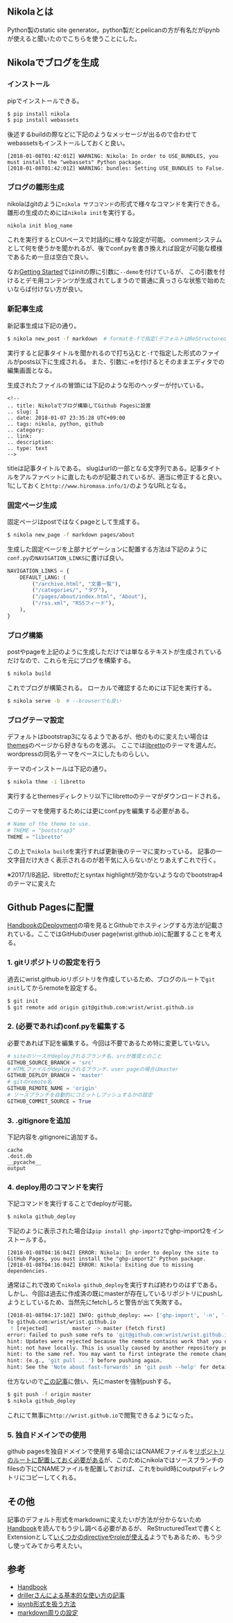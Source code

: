 <!--
.. title: Nikolaでブログ構築してGithub Pagesに設置
.. slug: 1
.. date: 2018-01-07 23:35:28 UTC+09:00
.. tags: nikola, python, github
.. category: 
.. link: 
.. description: 
.. type: text
-->

## Nikolaとは ##

Python製のstatic site generator。python製だとpelicanの方が有名だがipynbが使えると聞いたのでこちらを使うことにした。

## Nikolaでブログを生成 ##

### インストール ###

pipでインストールできる。

```sh
$ pip install nikola
$ pip install webassets
```

後述するbuildの際などに下記のようなメッセージが出るので合わせてwebassetsもインストールしておくと良い。

```
[2018-01-08T01:42:01Z] WARNING: Nikola: In order to USE_BUNDLES, you must install the "webassets" Python package.
[2018-01-08T01:42:01Z] WARNING: bundles: Setting USE_BUNDLES to False.
```


### ブログの雛形生成 ###

nikolaはgitのように`nikola サブコマンド`の形式で様々なコマンドを実行できる。
雛形の生成のためには`nikola init`を実行する。

```sh
nikola init blog_name
```

これを実行するとCUIベースで対話的に様々な設定が可能。
commentシステムとして何を使うかを聞かれるが、後でconf.pyを書き換えれば設定が可能な模様であるため一旦は空白で良い。

なお[Getting Started](https://getnikola.com/getting-started.html)ではinitの際に引数に`--demo`を付けているが、
この引数を付けるとデモ用コンテンツが生成されてしまうので普通に真っさらな状態で始めたいならば付けない方が良い。

### 新記事生成 ###

新記事生成は下記の通り。

```sh
$ nikola new_post -f markdown  # formatを-fで指定(デフォルトはReStructuredText形式)
```

実行すると記事タイトルを聞かれるので打ち込むと`-f`で指定した形式のファイルがposts以下に生成される。
また、引数に`-e`を付けるとそのままエディタでの編集画面となる。

生成されたファイルの冒頭には下記のような形のヘッダーが付いている。

```
<!--
.. title: Nikolaでブログ構築してGithub Pagesに設置
.. slug: 1
.. date: 2018-01-07 23:35:28 UTC+09:00
.. tags: nikola, python, github
.. category: 
.. link: 
.. description: 
.. type: text
-->
```

titleは記事タイトルである。
slugはurlの一部となる文字列である。記事タイトルをアルファベットに直したものが記載されているが、適当に修正すると良い。1にしておくと`http://www.hiromasa.info/1/`のようなURLとなる。

### 固定ページ生成 ###

固定ページはpostではなくpageとして生成する。

```sh
$ nikola new_page -f markdown pages/about
```

生成した固定ページを上部ナビゲーションに配置する方法は下記のように`conf.py`の`NAVIGATION_LINKS`に書けば良い。

```python
NAVIGATION_LINKS = {
    DEFAULT_LANG: (
        ("/archive.html", "文書一覧"),
        ("/categories/", "タグ"),
        ("/pages/about/index.html", "About"),
        ("/rss.xml", "RSSフィード"),
    ),
}
```

### ブログ構築 ###

postやpageを上記のように生成しただけでは単なるテキストが生成されているだけなので、これらを元にブログを構築する。

```sh
$ nikola build
```

これでブログが構築される。
ローカルで確認するためには下記を実行する。

``` sh
$ nikola serve -b  # --browserでも良い
```

### ブログテーマ設定 ###

デフォルトはbootstrap3になるようであるが、他のものに変えたい場合は[themes](https://themes.getnikola.com/)のページから好きなものを選ぶ。
ここでは[libretto](https://themes.getnikola.com/v7/libretto/)のテーマを選んだ。
wordpressの同名テーマをベースにしたものらしい。

テーマのインストールは下記の通り。

```sh
$ nikola thme -i libretto
```

実行するとthemesディレクトリ以下にlibrettoのテーマがダウンロードされる。

このテーマを使用するためには更にconf.pyを編集する必要がある。

```python
# Name of the theme to use.
# THEME = "bootstrap3"
THEME = "libretto"
```

この上で`nikola build`を実行すれば更新後のテーマに変わっている。
記事の一文字目だけ大きく表示されるのが若干気に入らないがとりあえずこれで行く。

※2017/1/8追記、librettoだとsyntax highlightが効かないようなのでbootstrap4のテーマに変えた

## Github Pagesに配置 ##

[HandbookのDeployment](https://getnikola.com/handbook.html#deployment)の項を見るとGithubでホスティングする方法が記載されている。ここではGitHubのuser page(wrist.github.io)に配置することを考える。

### 1. gitリポジトリの設定を行う ###

  過去にwrist.github.ioリポジトリを作成しているため、ブログのルートで`git init`してからremoteを設定する。

```sh
$ git init
$ git remote add origin git@github.com:wrist/wrist.github.io
```

### 2. (必要であれば)conf.pyを編集する ###

  必要であれば下記を編集する。今回は不要であるため特に変更していない。

```python
# siteのソースがdeployされるブランチ名、srcが推奨とのこと
GITHUB_SOURCE_BRANCH = 'src'
# HTMLファイルがdeployされるブランチ、user pageの場合はmaster
GITHUB_DEPLOY_BRANCH = 'master'
# gitのremote名
GITHUB_REMOTE_NAME = 'origin'
# ソースブランチを自動的にコミットしプッシュするかの設定
GITHUB_COMMIT_SOURCE = True
```

### 3. .gitignoreを追加 ###

  下記内容を.gitignoreに追加する。

```.gitignore
cache
.doit.db
__pycache__
output
```

### 4. deploy用のコマンドを実行 ###

  下記コマンドを実行することでdeployが可能。

```sh
$ nikola github_deploy
```

下記のように表示された場合は`pip install ghp-import2`でghp-import2をインストールする。

```
[2018-01-08T04:16:04Z] ERROR: Nikola: In order to deploy the site to GitHub Pages, you must install the "ghp-import2" Python package.
[2018-01-08T04:16:04Z] ERROR: Nikola: Exiting due to missing dependencies.
```

通常はこれで改めて`nikola github_deploy`を実行すれば終わりのはずである。
しかし、今回は過去に作成済の既にmasterが存在しているリポジトリにpushしようとしているため、当然先にfetchしろと警告が出て失敗する。

```sh
[2018-01-08T04:17:10Z] INFO: github_deploy: ==> ['ghp-import', '-n', '-m', 'Nikola auto commit.\n\nSource commit: a37690e35a31dc4a108f53c62b8ee17e783aa28f\nNikola version: 7.8.11', '-p', '-r', 'origin', '-b', 'master', 'output']
To github.com:wrist/wrist.github.io
 ! [rejected]        master -> master (fetch first)
error: failed to push some refs to 'git@github.com:wrist/wrist.github.io'
hint: Updates were rejected because the remote contains work that you do
hint: not have locally. This is usually caused by another repository pushing
hint: to the same ref. You may want to first integrate the remote changes
hint: (e.g., 'git pull ...') before pushing again.
hint: See the 'Note about fast-forwards' in 'git push --help' for details.
```

仕方ないので[この記事](https://rcmdnk.com/blog/2013/11/01/computer-git/)に倣い、先にmasterを強制pushする。

```sh
$ git push -f origin master
$ nikola github_deploy
```

これにて無事に`http://wrist.github.io`で閲覧できるようになった。


### 5. 独自ドメインでの使用 ###

github pagesを独自ドメインで使用する場合にはCNAMEファイルを[リポジトリのルートに配置しておく必要がある](https://qiita.com/nabettu/items/d11ac5ad42059626a687)が、このためにnikolaではソースブランチのfilesの下にCNAMEファイルを配置しておけば、これをbuild時にoutputディレクトリにコピーしてくれる。


## その他 ##

記事のデフォルト形式をmarkdownに変えたいが方法が分からないため[Handbook](https://getnikola.com/handbook.html)を読んでもう少し調べる必要があるが、
ReStructuredTextで書くとExtensionとして[いくつかのdirectiveやroleが使える](https://getnikola.com/handbook.html#restructuredtext-extensions)ようでもあるため、もう少し使ってみてから考えたい。


## 参考 ##

* [Handbook](https://getnikola.com/handbook.html)
* [drillerさんによる基本的な使い方の記事](https://qiita.com/driller/items/4d998ca765717c7e0a6c)
* [ipynb形式を扱う方法](https://qiita.com/driller/items/2f8a0dd66d4d8e59e05c)
* [markdown周りの設定](http://iuk.hateblo.jp/entry/2016/10/27/024802)

<!-- Google Analytics: change UA-XXXXX-X to be your site's ID. -->
<script>
    (function(i,s,o,g,r,a,m){i['GoogleAnalyticsObject']=r;i[r]=i[r]||function(){
            (i[r].q=i[r].q||[]).push(arguments)},i[r].l=1*new Date();a=s.createElement(o),
        m=s.getElementsByTagName(o)[0];a.async=1;a.src=g;m.parentNode.insertBefore(a,m)
    })(window,document,'script','//www.google-analytics.com/analytics.js','ga');

    ga('create', 'UA-48887105-1', 'hiromasa.info');
    ga('send', 'pageview');
</script>
